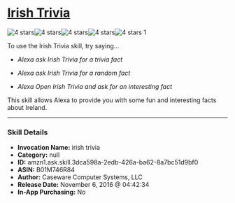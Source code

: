# [Irish Trivia](http://alexa.amazon.com/#skills/amzn1.ask.skill.3dca598a-2edb-426a-ba62-8a7bc51d9bf0)
![4 stars](../../images/ic_star_black_18dp_1x.png)![4 stars](../../images/ic_star_black_18dp_1x.png)![4 stars](../../images/ic_star_black_18dp_1x.png)![4 stars](../../images/ic_star_black_18dp_1x.png)![4 stars](../../images/ic_star_border_black_18dp_1x.png) 1

To use the Irish Trivia skill, try saying...

* *Alexa ask Irish Trivia for a trivia fact*

* *Alexa ask Irish Trivia for  a random fact*

* *Alexa Open Irish Trivia and ask for an interesting fact*

This skill allows Alexa to provide you with some fun and interesting facts about Ireland.

***

### Skill Details

* **Invocation Name:** irish trivia
* **Category:** null
* **ID:** amzn1.ask.skill.3dca598a-2edb-426a-ba62-8a7bc51d9bf0
* **ASIN:** B01M746R84
* **Author:** Caseware Computer Systems, LLC
* **Release Date:** November 6, 2016 @ 04:42:34
* **In-App Purchasing:** No
